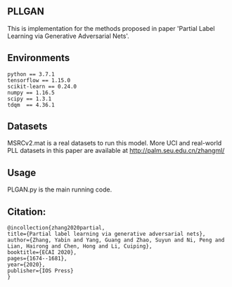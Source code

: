 ## PLLGAN

   This is implementation for the methods proposed in paper 'Partial Label Learning via Generative Adversarial Nets'.

            
## Environments

    python == 3.7.1
    tensorflow == 1.15.0
    scikit-learn == 0.24.0
    numpy == 1.16.5
    scipy == 1.3.1
    tdqm  == 4.36.1

## Datasets
   MSRCv2.mat is a real datasets to run this model.
   More UCI and real-world PLL datasets in this paper are available at http://palm.seu.edu.cn/zhangml/

## Usage
   PLGAN.py is the main running code.
   
## Citation:

    @incollection{zhang2020partial,
  	title={Partial label learning via generative adversarial nets},
  	author={Zhang, Yabin and Yang, Guang and Zhao, Suyun and Ni, Peng and Lian, Hairong and Chen, Hong and Li, Cuiping},
  	booktitle={ECAI 2020},
  	pages={1674--1681},
  	year={2020},
  	publisher={IOS Press}
	}
